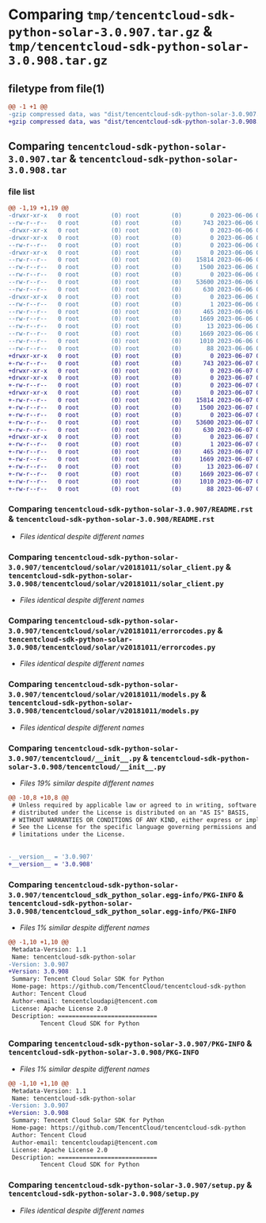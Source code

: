# Comparing `tmp/tencentcloud-sdk-python-solar-3.0.907.tar.gz` & `tmp/tencentcloud-sdk-python-solar-3.0.908.tar.gz`

## filetype from file(1)

```diff
@@ -1 +1 @@
-gzip compressed data, was "dist/tencentcloud-sdk-python-solar-3.0.907.tar", last modified: Tue Jun  6 02:33:48 2023, max compression
+gzip compressed data, was "dist/tencentcloud-sdk-python-solar-3.0.908.tar", last modified: Wed Jun  7 00:31:16 2023, max compression
```

## Comparing `tencentcloud-sdk-python-solar-3.0.907.tar` & `tencentcloud-sdk-python-solar-3.0.908.tar`

### file list

```diff
@@ -1,19 +1,19 @@
-drwxr-xr-x   0 root         (0) root         (0)        0 2023-06-06 02:33:48.000000 tencentcloud-sdk-python-solar-3.0.907/
--rw-r--r--   0 root         (0) root         (0)      743 2023-06-06 02:33:48.000000 tencentcloud-sdk-python-solar-3.0.907/README.rst
-drwxr-xr-x   0 root         (0) root         (0)        0 2023-06-06 02:33:48.000000 tencentcloud-sdk-python-solar-3.0.907/tencentcloud/
-drwxr-xr-x   0 root         (0) root         (0)        0 2023-06-06 02:33:48.000000 tencentcloud-sdk-python-solar-3.0.907/tencentcloud/solar/
--rw-r--r--   0 root         (0) root         (0)        0 2023-06-06 02:33:48.000000 tencentcloud-sdk-python-solar-3.0.907/tencentcloud/solar/__init__.py
-drwxr-xr-x   0 root         (0) root         (0)        0 2023-06-06 02:33:48.000000 tencentcloud-sdk-python-solar-3.0.907/tencentcloud/solar/v20181011/
--rw-r--r--   0 root         (0) root         (0)    15814 2023-06-06 02:33:48.000000 tencentcloud-sdk-python-solar-3.0.907/tencentcloud/solar/v20181011/solar_client.py
--rw-r--r--   0 root         (0) root         (0)     1500 2023-06-06 02:33:48.000000 tencentcloud-sdk-python-solar-3.0.907/tencentcloud/solar/v20181011/errorcodes.py
--rw-r--r--   0 root         (0) root         (0)        0 2023-06-06 02:33:48.000000 tencentcloud-sdk-python-solar-3.0.907/tencentcloud/solar/v20181011/__init__.py
--rw-r--r--   0 root         (0) root         (0)    53600 2023-06-06 02:33:48.000000 tencentcloud-sdk-python-solar-3.0.907/tencentcloud/solar/v20181011/models.py
--rw-r--r--   0 root         (0) root         (0)      630 2023-06-06 02:33:48.000000 tencentcloud-sdk-python-solar-3.0.907/tencentcloud/__init__.py
-drwxr-xr-x   0 root         (0) root         (0)        0 2023-06-06 02:33:48.000000 tencentcloud-sdk-python-solar-3.0.907/tencentcloud_sdk_python_solar.egg-info/
--rw-r--r--   0 root         (0) root         (0)        1 2023-06-06 02:33:48.000000 tencentcloud-sdk-python-solar-3.0.907/tencentcloud_sdk_python_solar.egg-info/dependency_links.txt
--rw-r--r--   0 root         (0) root         (0)      465 2023-06-06 02:33:48.000000 tencentcloud-sdk-python-solar-3.0.907/tencentcloud_sdk_python_solar.egg-info/SOURCES.txt
--rw-r--r--   0 root         (0) root         (0)     1669 2023-06-06 02:33:48.000000 tencentcloud-sdk-python-solar-3.0.907/tencentcloud_sdk_python_solar.egg-info/PKG-INFO
--rw-r--r--   0 root         (0) root         (0)       13 2023-06-06 02:33:48.000000 tencentcloud-sdk-python-solar-3.0.907/tencentcloud_sdk_python_solar.egg-info/top_level.txt
--rw-r--r--   0 root         (0) root         (0)     1669 2023-06-06 02:33:48.000000 tencentcloud-sdk-python-solar-3.0.907/PKG-INFO
--rw-r--r--   0 root         (0) root         (0)     1010 2023-06-06 02:33:48.000000 tencentcloud-sdk-python-solar-3.0.907/setup.py
--rw-r--r--   0 root         (0) root         (0)       88 2023-06-06 02:33:48.000000 tencentcloud-sdk-python-solar-3.0.907/setup.cfg
+drwxr-xr-x   0 root         (0) root         (0)        0 2023-06-07 00:31:16.000000 tencentcloud-sdk-python-solar-3.0.908/
+-rw-r--r--   0 root         (0) root         (0)      743 2023-06-07 00:31:16.000000 tencentcloud-sdk-python-solar-3.0.908/README.rst
+drwxr-xr-x   0 root         (0) root         (0)        0 2023-06-07 00:31:16.000000 tencentcloud-sdk-python-solar-3.0.908/tencentcloud/
+drwxr-xr-x   0 root         (0) root         (0)        0 2023-06-07 00:31:16.000000 tencentcloud-sdk-python-solar-3.0.908/tencentcloud/solar/
+-rw-r--r--   0 root         (0) root         (0)        0 2023-06-07 00:31:16.000000 tencentcloud-sdk-python-solar-3.0.908/tencentcloud/solar/__init__.py
+drwxr-xr-x   0 root         (0) root         (0)        0 2023-06-07 00:31:16.000000 tencentcloud-sdk-python-solar-3.0.908/tencentcloud/solar/v20181011/
+-rw-r--r--   0 root         (0) root         (0)    15814 2023-06-07 00:31:16.000000 tencentcloud-sdk-python-solar-3.0.908/tencentcloud/solar/v20181011/solar_client.py
+-rw-r--r--   0 root         (0) root         (0)     1500 2023-06-07 00:31:16.000000 tencentcloud-sdk-python-solar-3.0.908/tencentcloud/solar/v20181011/errorcodes.py
+-rw-r--r--   0 root         (0) root         (0)        0 2023-06-07 00:31:16.000000 tencentcloud-sdk-python-solar-3.0.908/tencentcloud/solar/v20181011/__init__.py
+-rw-r--r--   0 root         (0) root         (0)    53600 2023-06-07 00:31:16.000000 tencentcloud-sdk-python-solar-3.0.908/tencentcloud/solar/v20181011/models.py
+-rw-r--r--   0 root         (0) root         (0)      630 2023-06-07 00:31:16.000000 tencentcloud-sdk-python-solar-3.0.908/tencentcloud/__init__.py
+drwxr-xr-x   0 root         (0) root         (0)        0 2023-06-07 00:31:16.000000 tencentcloud-sdk-python-solar-3.0.908/tencentcloud_sdk_python_solar.egg-info/
+-rw-r--r--   0 root         (0) root         (0)        1 2023-06-07 00:31:16.000000 tencentcloud-sdk-python-solar-3.0.908/tencentcloud_sdk_python_solar.egg-info/dependency_links.txt
+-rw-r--r--   0 root         (0) root         (0)      465 2023-06-07 00:31:16.000000 tencentcloud-sdk-python-solar-3.0.908/tencentcloud_sdk_python_solar.egg-info/SOURCES.txt
+-rw-r--r--   0 root         (0) root         (0)     1669 2023-06-07 00:31:16.000000 tencentcloud-sdk-python-solar-3.0.908/tencentcloud_sdk_python_solar.egg-info/PKG-INFO
+-rw-r--r--   0 root         (0) root         (0)       13 2023-06-07 00:31:16.000000 tencentcloud-sdk-python-solar-3.0.908/tencentcloud_sdk_python_solar.egg-info/top_level.txt
+-rw-r--r--   0 root         (0) root         (0)     1669 2023-06-07 00:31:16.000000 tencentcloud-sdk-python-solar-3.0.908/PKG-INFO
+-rw-r--r--   0 root         (0) root         (0)     1010 2023-06-07 00:31:16.000000 tencentcloud-sdk-python-solar-3.0.908/setup.py
+-rw-r--r--   0 root         (0) root         (0)       88 2023-06-07 00:31:16.000000 tencentcloud-sdk-python-solar-3.0.908/setup.cfg
```

### Comparing `tencentcloud-sdk-python-solar-3.0.907/README.rst` & `tencentcloud-sdk-python-solar-3.0.908/README.rst`

 * *Files identical despite different names*

### Comparing `tencentcloud-sdk-python-solar-3.0.907/tencentcloud/solar/v20181011/solar_client.py` & `tencentcloud-sdk-python-solar-3.0.908/tencentcloud/solar/v20181011/solar_client.py`

 * *Files identical despite different names*

### Comparing `tencentcloud-sdk-python-solar-3.0.907/tencentcloud/solar/v20181011/errorcodes.py` & `tencentcloud-sdk-python-solar-3.0.908/tencentcloud/solar/v20181011/errorcodes.py`

 * *Files identical despite different names*

### Comparing `tencentcloud-sdk-python-solar-3.0.907/tencentcloud/solar/v20181011/models.py` & `tencentcloud-sdk-python-solar-3.0.908/tencentcloud/solar/v20181011/models.py`

 * *Files identical despite different names*

### Comparing `tencentcloud-sdk-python-solar-3.0.907/tencentcloud/__init__.py` & `tencentcloud-sdk-python-solar-3.0.908/tencentcloud/__init__.py`

 * *Files 19% similar despite different names*

```diff
@@ -10,8 +10,8 @@
 # Unless required by applicable law or agreed to in writing, software
 # distributed under the License is distributed on an "AS IS" BASIS,
 # WITHOUT WARRANTIES OR CONDITIONS OF ANY KIND, either express or implied.
 # See the License for the specific language governing permissions and
 # limitations under the License.
 
 
-__version__ = '3.0.907'
+__version__ = '3.0.908'
```

### Comparing `tencentcloud-sdk-python-solar-3.0.907/tencentcloud_sdk_python_solar.egg-info/PKG-INFO` & `tencentcloud-sdk-python-solar-3.0.908/tencentcloud_sdk_python_solar.egg-info/PKG-INFO`

 * *Files 1% similar despite different names*

```diff
@@ -1,10 +1,10 @@
 Metadata-Version: 1.1
 Name: tencentcloud-sdk-python-solar
-Version: 3.0.907
+Version: 3.0.908
 Summary: Tencent Cloud Solar SDK for Python
 Home-page: https://github.com/TencentCloud/tencentcloud-sdk-python
 Author: Tencent Cloud
 Author-email: tencentcloudapi@tencent.com
 License: Apache License 2.0
 Description: ============================
         Tencent Cloud SDK for Python
```

### Comparing `tencentcloud-sdk-python-solar-3.0.907/PKG-INFO` & `tencentcloud-sdk-python-solar-3.0.908/PKG-INFO`

 * *Files 1% similar despite different names*

```diff
@@ -1,10 +1,10 @@
 Metadata-Version: 1.1
 Name: tencentcloud-sdk-python-solar
-Version: 3.0.907
+Version: 3.0.908
 Summary: Tencent Cloud Solar SDK for Python
 Home-page: https://github.com/TencentCloud/tencentcloud-sdk-python
 Author: Tencent Cloud
 Author-email: tencentcloudapi@tencent.com
 License: Apache License 2.0
 Description: ============================
         Tencent Cloud SDK for Python
```

### Comparing `tencentcloud-sdk-python-solar-3.0.907/setup.py` & `tencentcloud-sdk-python-solar-3.0.908/setup.py`

 * *Files identical despite different names*

